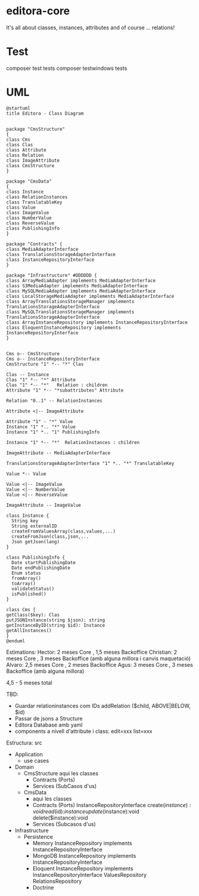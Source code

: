 # editora-core

It's all about classes, instances, attributes and of course ... relations!

# Test

composer test tests
composer testwindows tests

# UML
```
@startuml
title Editora - Class Diagram


package "CmsStructure"
{
class Cms
class Clas
class Attribute
class Relation
class ImageAttribute
class CmsStructure
}

package "CmsData"
{
class Instance
class RelationInstances
class TranslatableKey
class Value
class ImageValue
class NumberValue
class ReverseValue
class PublishingInfo
}

package "Contracts" {
class MediaAdapterInterface
class TranslationsStorageAdapterInterface
class InstanceRepositoryInterface
}

package "Infrastructure" #DDDDDD {
class ArrayMediaAdapter implements MediaAdapterInterface
class S3MediaAdapter implements MediaAdapterInterface
class MySQLMediaAdapter implements MediaAdapterInterface
class LocalStorageMediaAdapter implements MediaAdapterInterface
class ArrayTranslationsStorageManager implements TranslationsStorageAdapterInterface
class MySQLTranslationsStorageManager implements TranslationsStorageAdapterInterface
class ArrayInstanceRepository implements InstanceRepositoryInterface
class EloquentInstanceRepository implements InstanceRepositoryInterface
}


Cms o-- CmsStructure
Cms o-- InstanceRepositoryInterface
CmsStructure "1" *-- "*" Clas

Clas -- Instance
Clas "1" *-- "*" Attribute
Clas "1" *-- "*"   Relation : children
Attribute "1" *-- "*subattributes" Attribute

Relation "0..1" -- RelationInstances

Attribute <|-- ImageAttribute

Attribute "1" - "*" Value
Instance "1" *.. "*" Value
Instance "1" *.. "1" PublishingInfo

Instance "1" *-- "*"  RelationInstances : children

ImageAttribute -- MediaAdapterInterface

TranslationsStorageAdapterInterface "1" *.. "*" TranslatableKey

Value *-- Value

Value <|-- ImageValue
Value <|-- NumberValue
Value <|-- ReverseValue

ImageAttribute -- ImageValue

class Instance {
  String key
  String externalID
  createFromValuesArray(class,values,...)
  createFromJson(class,json,...
  Json getJson(lang)
}

class PublishingInfo {
  Date startPublishingDate
  Date endPublishingDate
  Enum status
  fromArray()
  toArray()
  validateStatus()
  isPublished()
}

class Cms {
getClass($key): Clas
putJSONInstance(string $json): string
getInstanceByID(string $id): Instance
getAllInstances()
}
@enduml
```

Estimations:
Hector: 2 meses Core , 1,5 meses Backoffice
Christian: 2 meses Core , 3 meses Backoffice (amb alguna millora i canvis maquetació)
Alvaro: 2,5 meses Core , 2 meses Backoffice
Agus: 3 meses Core , 3 meses Backoffice (amb alguna millora)

4,5 - 5 meses total

TBD:
- Guardar relationinstances com IDs addRelation ($child, ABOVE|BELOW, $id)
- Passar de jsons a Structure
- Editora Database amb yaml
- components a nivell d'attribute i class: edit=xxx list=xxx

Estructura:
src
  - Application
    - use cases
  - Domain
    - CmsStructure
      aqui les classes
      - Contracts (Ports)
      - Services (SubCasos d'us)
    - CmsData
      - aqui les classes
      - Contracts (Ports)
        InstanceRepositoryInterface
          create($instance):void
          read($id):$instance
          update($instance):void
          delete($instance):void
      - Services (Subcasos d'us)
  - Infrastructure
    - Persistence
      - Memory
        InstanceRepository implements InstanceRepositoryInterface	
      - MongoDB
        InstanceRepository implements InstanceRepositoryInterface
      - Eloquent
        InstanceRepository implements InstanceRepositoryInterface
        ValuesRepository
        RelationsRepository
      - Doctrine
